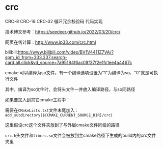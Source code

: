 # crc

CRC-8 CRC-16 CRC-32 循环冗余校验码 代码实现

技术博文参考：<https://seedeer.github.io/2022/03/20/crc/>

网页在线计算：<http://www.ip33.com/crc.html>

bilibili:<https://www.bilibili.com/video/BV1V4411Z7VA/?spm_id_from=333.337.search-card.all.click&vd_source=7a95184f6ac08f37f2e1fc1ee4a4467c>

cmake 可以编译为so文件，有一个编译选项设置为"1"为编译为so，"0"就是可执行文件

其中，编译为so文件时，会将头文件一并放入编译路径，与so同路径

如果要加入到其它cmake工程中：

需要在`CMakeLists.txt`文件末尾加入：`add_subdirectory(${CMAKE_CURRENT_SOURCE_DIR}/crc)`

这里假设crc这个文件夹放到了与外层cmake文件同级的路径

`crc.h`头文件和`libcrc.so`文件会被放到主cmake路径下生成的build内的crc文件夹里
